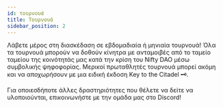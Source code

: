 ```yaml
---
id: τουρνουά
title: Τουρνουά
sidebar_position: 2
---
```


Λάβετε μέρος στη διασκέδαση σε εβδομαδιαία ή μηνιαία τουρνουά! Όλα τα τουρνουά μπορούν να δοθούν κίνητρα με ανταμοιβές από το ταμείο ταμείου της κοινότητάς μας κατά την κρίση του Nifty DAO μέσω συμβολικής ψηφοφορίας. Μερικοί πρωταθλητές τουρνουά μπορεί ακόμη και να αποχωρήσουν με μια ειδική έκδοση Key to the Citadel 🗝️.

Για οποιεσδήποτε άλλες δραστηριότητες που θέλετε να δείτε να υλοποιούνται, επικοινωνήστε με την ομάδα μας στο Discord!
